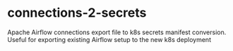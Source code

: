 # connections-2-secrets
Apache Airflow connections export file to k8s secrets manifest conversion. Useful for exporting existing Airflow setup to the new k8s deployment
